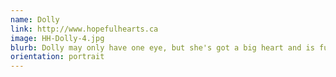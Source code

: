 ```yaml
---
name: Dolly
link: http://www.hopefulhearts.ca
image: HH-Dolly-4.jpg
blurb: Dolly may only have one eye, but she's got a big heart and is full of spunk!
orientation: portrait
---
```

